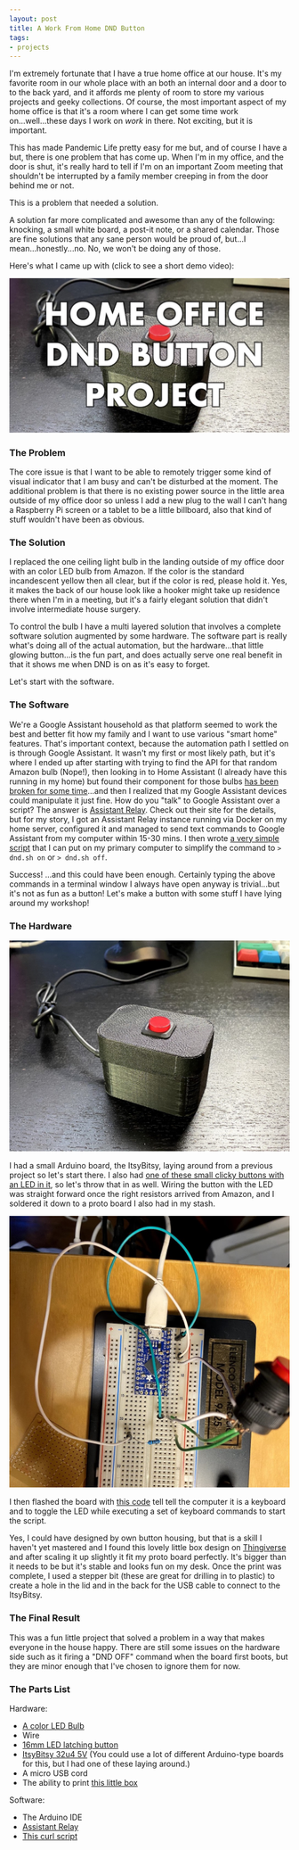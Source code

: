 ```yaml
---
layout: post
title: A Work From Home DND Button
tags:
- projects
---
```


I'm extremely fortunate that I have a true home office at our house. It's my favorite room in our whole place with an both an internal door and a door to to the back yard, and it affords me plenty of room to store my various projects and geeky collections. Of course, the most important aspect of my home office is that it's a room where I can get some time work on...well...these days I work on _work_ in there. Not exciting, but it is important.

This has made Pandemic Life pretty easy for me but, and of course I have a but, there is one problem that has come up. When I'm in my office, and the door is shut, it's really hard to tell if I'm on an important Zoom meeting that shouldn't be interrupted by a family member creeping in from the door behind me or not.

This is a problem that needed a solution.

A solution far more complicated and awesome than any of the following: knocking, a small white board, a post-it note, or a shared calendar. Those are fine solutions that any sane person would be proud of, but...I mean...honestly...no. No, we won't be doing any of those.

Here's what I came up with (click to see a short demo video):

[![Demo Video](/public/images/dnd_button_video.jpg)](https://youtu.be/qXXsyncw0hE)

### The Problem

The core issue is that I want to be able to remotely trigger some kind of visual indicator that I am busy and can't be disturbed at the moment. The additional problem is that there is no existing power source in the little area outside of my office door so unless I add a new plug to the wall I can't hang a Raspberry Pi screen or a tablet to be a little billboard, also that kind of stuff wouldn't have been as obvious.

### The Solution

I replaced the one ceiling light bulb in the landing outside of my office door with an color LED bulb from Amazon. If the color is the standard incandescent yellow then all clear, but if the color is red, please hold it. Yes, it makes the back of our house look like a hooker might take up residence there when I'm in a meeting, but it's a fairly elegant solution that didn't involve intermediate house surgery.

To control the bulb I have a multi layered solution that involves a complete software solution augmented by some hardware. The software part is really what's doing all of the actual automation, but the hardware...that little glowing button...is the fun part, and does actually serve one real benefit in that it shows me when DND is on as it's easy to forget.

Let's start with the software.

### The Software

We're a Google Assistant household as that platform seemed to work the best and better fit how my family and I want to use various "smart home" features. That's important context, because the automation path I settled on is through Google Assistant. It wasn't my first or most likely path, but it's where I ended up after starting with trying to find the API for that random Amazon bulb (Nope!), then looking in to Home Assistant (I already have this running in my home) but found their component for those bulbs [has been broken for some time](https://community.home-assistant.io/t/sudden-problems-with-tuya-smart-life-lights/155847/44)...and then I realized that my Google Assistant devices could manipulate it just fine. How do you "talk" to Google Assistant over a script? The answer is [Assistant Relay](https://greghesp.github.io/assistant-relay/). Check out their site for the details, but for my story, I got an Assistant Relay instance running via Docker on my home server, configured it and managed to send text commands to Google Assistant from my computer within 15-30 mins. I then wrote [a very simple script](https://gist.githubusercontent.com/mikeflynn/3b7885d5c74040ead2693d18785916f3/raw/3e4147f0f9fcb1a7e439c345a906525c63f9283f/dnd.sh) that I can put on my primary computer to simplify the command to `> dnd.sh on` or `> dnd.sh off`.

Success! ...and this could have been enough. Certainly typing the above commands in a terminal window I always have open anyway is trivial...but it's not as fun as a button! Let's make a button with some stuff I have lying around my workshop!

### The Hardware

![Final Button](/public/images/dnd_button_final.jpg)

I had a small Arduino board, the ItsyBitsy, laying around from a previous project so let's start there. I also had [one of these small clicky buttons with an LED in it](https://www.adafruit.com/product/1442), so let's throw that in as well. Wiring the button with the LED was straight forward once the right resistors arrived from Amazon, and I soldered it down to a proto board I also had in my stash.

![Button Wiring on Bread Board](/public/images/dnd_button_wiring.jpg)

I then flashed the board with [this code](https://gist.github.com/mikeflynn/7152549417f26e8c7a5d3cc23822b66e) tell tell the computer it is a keyboard and to toggle the LED while executing a set of keyboard commands to start the script.

Yes, I could have designed by own button housing, but that is a skill I haven't yet mastered and I found this lovely little box design on [Thingiverse](https://www.thingiverse.com/thing:2034318) and after scaling it up slightly it fit my proto board perfectly. It's bigger than it needs to be but it's stable and looks fun on my desk. Once the print was complete, I used a stepper bit (these are great for drilling in to plastic) to create a hole in the lid and in the back for the USB cable to connect to the ItsyBitsy.

### The Final Result

This was a fun little project that solved a problem in a way that makes everyone in the house happy. There are still some issues on the hardware side such as it firing a "DND OFF" command when the board first boots, but they are minor enough that I've chosen to ignore them for now.

### The Parts List

Hardware:

* [A color LED Bulb](https://www.amazon.com/gp/product/B07GR2N11V/ref=ppx_yo_dt_b_search_asin_title?ie=UTF8&psc=1)
* Wire
* [16mm LED latching button](https://www.adafruit.com/product/1442)
* [ItsyBitsy 32u4 5V](https://www.adafruit.com/product/3677) (You could use a lot of different Arduino-type boards for this, but I had one of these laying around.)
* A micro USB cord
* The ability to print [this little box](https://www.thingiverse.com/thing:2034318)

Software:

* The Arduino IDE
* [Assistant Relay](https://greghesp.github.io/assistant-relay/)
* [This curl script](https://gist.githubusercontent.com/mikeflynn/3b7885d5c74040ead2693d18785916f3/raw/3e4147f0f9fcb1a7e439c345a906525c63f9283f/dnd.sh)
